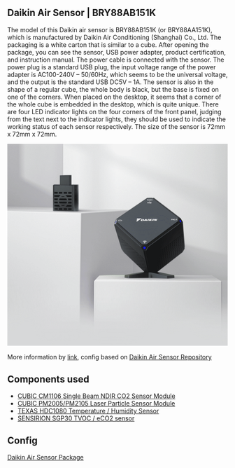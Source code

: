 ## Daikin Air Sensor | BRY88AB151K

The model of this Daikin air sensor is BRY88AB151K (or BRY88AA151K), which is manufactured by Daikin Air Conditioning (Shanghai) Co., Ltd. The packaging is a white carton that is similar to a cube. After opening the package, you can see the sensor, USB power adapter, product certification, and instruction manual. The power cable is connected with the sensor. The power plug is a standard USB plug, the input voltage range of the power adapter is AC100-240V – 50/60Hz, which seems to be the universal voltage, and the output is the standard USB DC5V – 1A. The sensor is also in the shape of a regular cube, the whole body is black, but the base is fixed on one of the corners. When placed on the desktop, it seems that a corner of the whole cube is embedded in the desktop, which is quite unique. There are four LED indicator lights on the four corners of the front panel,  judging from the text next to the indicator lights, they should be used to indicate the working status of each sensor respectively. The size of the sensor is 72mm x 72mm x 72mm.

![Daikin Air Sensor](./img/daikin.png)

More information by [link](https://hasstech.cn/?p=1), config based on [Daikin Air Sensor Repository](https://github.com/louliangsheng/daikin-air-sensor)

## Components used

- [CUBIC CM1106 Single Beam NDIR CO2 Sensor Module](https://esphome.io/components/sensor/cm1106/)
- [CUBIC PM2005/PM2105 Laser Particle Sensor Module](https://esphome.io/components/sensor/pm2005/)
- [TEXAS HDC1080 Temperature / Humidity Sensor](https://esphome.io/components/sensor/hdc1080/)
- [SENSIRION SGP30 TVOC / eCO2 sensor](https://esphome.io/components/sensor/sgp30/)

## Config

[Daikin Air Sensor Package](https://github.com/andrewjswan/esphome-config/blob/documentation/packages/daikin_air_sensor.yaml)
